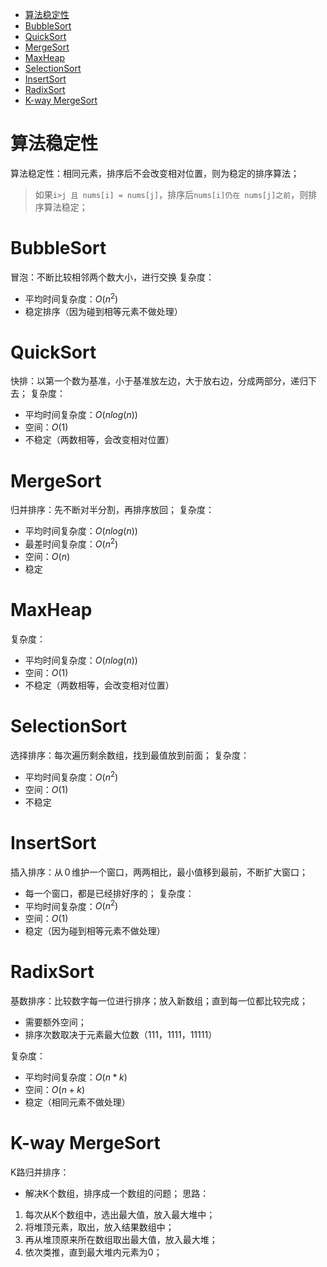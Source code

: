 - [算法稳定性](#算法稳定性)
- [BubbleSort](#bubblesort)
- [QuickSort](#quicksort)
- [MergeSort](#mergesort)
- [MaxHeap](#maxheap)
- [SelectionSort](#selectionsort)
- [InsertSort](#insertsort)
- [RadixSort](#radixsort)
- [K-way MergeSort](#k-way-mergesort)

# 算法稳定性
算法稳定性：相同元素，排序后不会改变相对位置，则为稳定的排序算法；

> 如果`i>j 且 nums[i] = nums[j]`，排序后`nums[i]仍在 nums[j]之前`，则排序算法稳定；

# BubbleSort
冒泡：不断比较相邻两个数大小，进行交换
复杂度：
-   平均时间复杂度：$O(n^2)$
-   稳定排序（因为碰到相等元素不做处理）
# QuickSort
快排：以第一个数为基准，小于基准放左边，大于放右边，分成两部分，递归下去；
复杂度：
- 平均时间复杂度：$O(nlog(n))$
- 空间：$O(1)$
- 不稳定（两数相等，会改变相对位置）

# MergeSort

归并排序：先不断对半分割，再排序放回；
复杂度：
- 平均时间复杂度：$O(nlog(n))$
- 最差时间复杂度：$O(n^2)$
- 空间：$O(n)$
- 稳定

# MaxHeap
复杂度：
- 平均时间复杂度：$O(nlog(n))$
- 空间：$O(1)$
- 不稳定（两数相等，会改变相对位置）

# SelectionSort
选择排序：每次遍历剩余数组，找到最值放到前面；
复杂度：
-   平均时间复杂度：$O(n^2)$
-   空间：$O(1)$
-   不稳定

# InsertSort
插入排序：从０维护一个窗口，两两相比，最小值移到最前，不断扩大窗口；
- 每一个窗口，都是已经排好序的；
复杂度：
-   平均时间复杂度：$O(n^2)$
-   空间：$O(1)$
-   稳定（因为碰到相等元素不做处理）


# RadixSort

基数排序：比较数字每一位进行排序；放入新数组；直到每一位都比较完成；
- 需要额外空间；
- 排序次数取决于元素最大位数（111，1111，11111）

复杂度：
- 平均时间复杂度：$O(n*k)$
- 空间：$O(n+k)$
- 稳定（相同元素不做处理）

# K-way MergeSort

K路归并排序：
- 解决K个数组，排序成一个数组的问题；
思路：
1. 每次从K个数组中，选出最大值，放入最大堆中；
2. 将堆顶元素，取出，放入结果数组中；
3. 再从堆顶原来所在数组取出最大值，放入最大堆；
4. 依次类推，直到最大堆内元素为0；